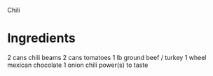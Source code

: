 Chili

# Ingredients
2 cans chili beams
2 cans tomatoes
1 lb ground beef / turkey
1 wheel mexican chocolate
1 onion
chili power(s) to taste